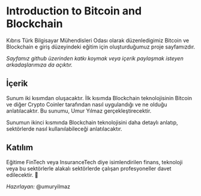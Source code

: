 # Introduction to Bitcoin and Blockchain
Kıbrıs Türk Bilgisayar Mühendisleri Odası olarak düzenledigimiz Bitcoin ve Blockchain e giriş düzeyindeki eğitim için oluşturduğumuz proje sayfamızdır.

*Sayfamız github üzerinden katkı koymak veya içerik paylaşmak isteyen arkadaşlarımıza da açıktır.*


## İçerik
Sunum iki kısımdan oluşacaktır. İlk kısımda Blockchain teknolojisinin Bitcoin ve diğer Crypto Coinler tarafından nasıl uygulandığı ve ne olduğu anlatılacaktır. Bu sunumu, Umur Yılmaz gerçekleştirecektir.

Sunumun ikinci kısmında Blockchain teknolojisini daha detaylı anlatıp, sektörlerde nasıl kullanılabileceği anlatılacaktır.

## Katılım
Eğitime FinTech veya InsuranceTech diye isimlendirilen finans, teknoloji veya bu sektörlerle alakalı sektörlerde çalışan profesyoneller davet edilecektir. :muscle:

*Hazırlayan:* @umuryilmaz
